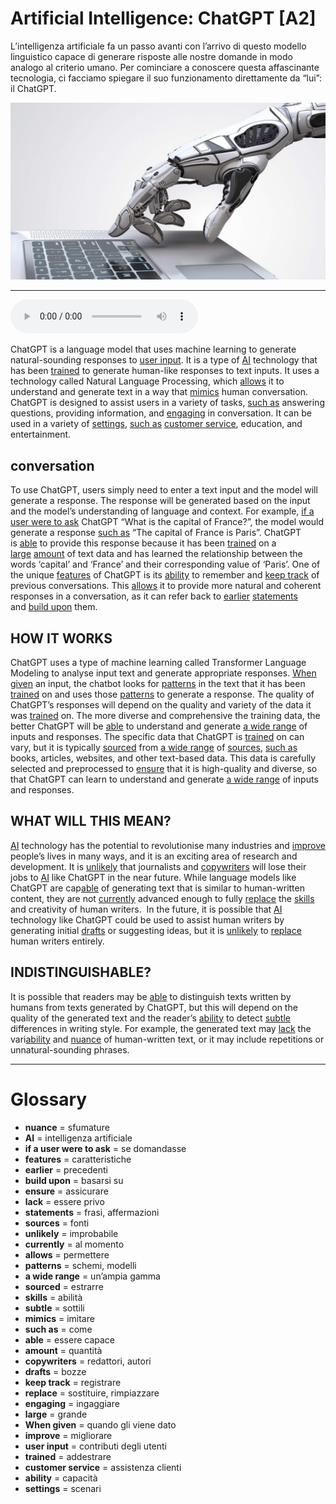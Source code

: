 # Artificial Intelligence: ChatGPT   [A2]

L’intelligenza artificiale fa un passo avanti con l’arrivo di questo modello linguistico capace di generare risposte alle nostre domande in modo analogo al criterio umano. Per cominciare a conoscere questa affascinante tecnologia, ci facciamo spiegare il suo funzionamento direttamente da “lui”: il ChatGPT.

![](Artificial%20Intelligence%20ChatGPT.jpg)

--------------

<div>
<audio controls autoplay>
    <source src="https://raw.githubusercontent.com/dartie/speakup/main/2023-02/Artificial%20Intelligence%20ChatGPT.mp3" type="audio/mpeg">
</audio>
</div>


ChatGPT is a language model that uses machine learning to generate natural-sounding responses to [user input](## "contributi degli utenti"). It is a type of [AI](## "intelligenza artificiale") technology that has been [trained](## "addestrare") to generate human-like responses to text inputs. It uses a technology called Natural Language Processing, which [allows](## "permettere") it to understand and generate text in a way that [mimics](## "imitare") human conversation.
ChatGPT is designed to assist users in a variety of tasks, [such as](## "come") answering questions, providing information, and [engaging](## "ingaggiare") in conversation. It can be used in a variety of [settings](## "scenari"), [such as](## "come") [customer service](## "assistenza clienti"), education, and entertainment.

## conversation
To use ChatGPT, users simply need to enter a text input and the model will generate a response. The response will be generated based on the input and the model’s understanding of language and context. For example, [if a user were to ask](## "se domandasse") ChatGPT “What is the capital of France?”, the model would generate a response [such as](## "come") “The capital of France is Paris”. ChatGPT is [able](## "essere capace") to provide this response because it has been [trained](## "addestrare") on a [large](## "grande") [amount](## "quantità") of text data and has learned the relationship between the words ‘capital’ and ‘France’ and their corresponding value of ‘Paris’.
One of the unique [features](## "caratteristiche") of ChatGPT is its [ability](## "capacità") to remember and [keep track](## "registrare") of previous conversations. This [allows](## "permettere") it to provide more natural and coherent responses in a conversation, as it can refer back to [earlier](## "precedenti") [statements](## "frasi, affermazioni") and [build upon](## "basarsi su") them.

## HOW IT WORKS
ChatGPT uses a type of machine learning called Transformer Language Modeling to analyse input text and generate appropriate responses. [When given](## "quando gli viene dato") an input, the chatbot looks for [patterns](## "schemi, modelli") in the text that it has been [trained](## "addestrare") on and uses those [patterns](## "schemi, modelli") to generate a response.
The quality of ChatGPT’s responses will depend on the quality and variety of the data it was [trained](## "addestrare") on. The more diverse and comprehensive the training data, the better ChatGPT will be [able](## "essere capace") to understand and generate [a wide range](## "un’ampia gamma") of inputs and responses. The specific data that ChatGPT is [trained](## "addestrare") on can vary, but it is typically [sourced](## "estrarre") from [a wide range](## "un’ampia gamma") of [sources](## "fonti"), [such as](## "come") books, articles, websites, and other text-based data. This data is carefully selected and preprocessed to [ensure](## "assicurare") that it is high-quality and diverse, so that ChatGPT can learn to understand and generate [a wide range](## "un’ampia gamma") of inputs and responses.

## WHAT WILL THIS MEAN?
[AI](## "intelligenza artificiale") technology has the potential to revolutionise many industries and [improve](## "migliorare") people’s lives in many ways, and it is an exciting area of research and development. It is [unlikely](## "improbabile") that journalists and [copywriters](## "redattori, autori") will lose their jobs to [AI](## "intelligenza artificiale") like ChatGPT in the near future. While language models like ChatGPT are cap[able](## "essere capace") of generating text that is similar to human-written content, they are not [currently](## "al momento") advanced enough to fully [replace](## "sostituire, rimpiazzare") the [skills](## "abilità") and creativity of human writers. 
In the future, it is possible that [AI](## "intelligenza artificiale") technology like ChatGPT could be used to assist human writers by generating initial [drafts](## "bozze") or suggesting ideas, but it is [unlikely](## "improbabile") to [replace](## "sostituire, rimpiazzare") human writers entirely.

## INDISTINGUISHABLE?
It is possible that readers may be [able](## "essere capace") to distinguish texts written by humans from texts generated by ChatGPT, but this will depend on the quality of the generated text and the reader’s [ability](## "capacità") to detect [subtle](## "sottili") differences in writing style. For example, the generated text may [lack](## "essere privo") the vari[ability](## "capacità") and [nuance](## "sfumature") of human-written text, or it may include repetitions or unnatural-sounding phrases.

--------------

<div style = "display:block; clear:both; page-break-after:always;"></div>

# Glossary
* **nuance** = sfumature
* **AI** = intelligenza artificiale
* **if a user were to ask** = se domandasse
* **features** = caratteristiche
* **earlier** = precedenti
* **build upon** = basarsi su
* **ensure** = assicurare
* **lack** = essere privo
* **statements** = frasi, affermazioni
* **sources** = fonti
* **unlikely** = improbabile
* **currently** = al momento
* **allows** = permettere
* **patterns** = schemi, modelli
* **a wide range** = un’ampia gamma
* **sourced** = estrarre
* **skills** = abilità
* **subtle** = sottili
* **mimics** = imitare
* **such as** = come
* **able** = essere capace
* **amount** = quantità
* **copywriters** = redattori, autori
* **drafts** = bozze
* **keep track** = registrare
* **replace** = sostituire, rimpiazzare
* **engaging** = ingaggiare
* **large** = grande
* **When given** = quando gli viene dato
* **improve** = migliorare
* **user input** = contributi degli utenti
* **trained** = addestrare
* **customer service** = assistenza clienti
* **ability** = capacità
* **settings** = scenari
